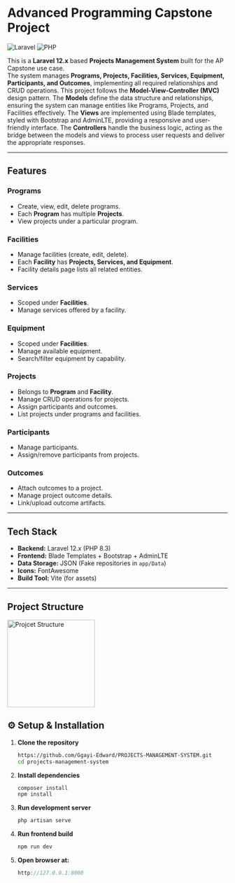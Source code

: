 # Advanced Programming Capstone Project

![Laravel](https://img.shields.io/badge/Laravel-12.x-red)
![PHP](https://img.shields.io/badge/PHP-8.3-blue)

This is a **Laravel 12.x** based **Projects Management System** built for the AP Capstone use case.  
The system manages **Programs, Projects, Facilities, Services, Equipment, Participants, and Outcomes**, implementing all required relationships and CRUD operations. This project follows the **Model-View-Controller (MVC)** design pattern. The **Models** define the data structure and relationships, ensuring the system can manage entities like Programs, Projects, and Facilities effectively. The **Views** are implemented using Blade templates, styled with Bootstrap and AdminLTE, providing a responsive and user-friendly interface. The **Controllers** handle the business logic, acting as the bridge between the models and views to process user requests and deliver the appropriate responses.


---

## Features

### Programs
- Create, view, edit, delete programs.
- Each **Program** has multiple **Projects**.
- View projects under a particular program.

### Facilities
- Manage facilities (create, edit, delete).
- Each **Facility** has **Projects, Services, and Equipment**.
- Facility details page lists all related entities.

### Services
- Scoped under **Facilities**.
- Manage services offered by a facility.

### Equipment
- Scoped under **Facilities**.
- Manage available equipment.
- Search/filter equipment by capability.

### Projects
- Belongs to **Program** and **Facility**.
- Manage CRUD operations for projects.
- Assign participants and outcomes.
- List projects under programs and facilities.

### Participants
- Manage participants.
- Assign/remove participants from projects.

### Outcomes
- Attach outcomes to a project.
- Manage project outcome details.
- Link/upload outcome artifacts.

---

## Tech Stack

- **Backend:** Laravel 12.x (PHP 8.3)
- **Frontend:** Blade Templates + Bootstrap + AdminLTE
- **Data Storage:** JSON (Fake repositories in `app/Data`)
- **Icons:** FontAwesome
- **Build Tool:** Vite (for assets)

---

## Project Structure

<img src="assets/structure.png" alt="Projcet Structure" width="200"/>

## ⚙️ Setup & Installation

1. **Clone the repository**
   ```bash
   https://github.com/Ggayi-Edward/PROJECTS-MANAGEMENT-SYSTEM.git
   cd projects-management-system

2. **Install dependencies**
   ```bash
   composer install
   npm install

3. **Run development server**
   ```bash
   php artisan serve

4. **Run frontend build**
   ```bash
   npm run dev
   
5. **Open browser at:**
   ```cpp
   http://127.0.0.1:8000
